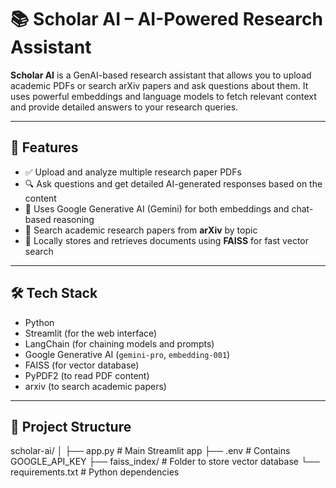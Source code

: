 # 📚 Scholar AI – AI-Powered Research Assistant

**Scholar AI** is a GenAI-based research assistant that allows you to upload academic PDFs or search arXiv papers and ask questions about them. It uses powerful embeddings and language models to fetch relevant context and provide detailed answers to your research queries.

---

## 🚀 Features

- ✅ Upload and analyze multiple research paper PDFs  
- 🔍 Ask questions and get detailed AI-generated responses based on the content  
- 🧠 Uses Google Generative AI (Gemini) for both embeddings and chat-based reasoning  
- 📖 Search academic research papers from **arXiv** by topic  
- 💾 Locally stores and retrieves documents using **FAISS** for fast vector search  

---

## 🛠️ Tech Stack

- Python  
- Streamlit (for the web interface)  
- LangChain (for chaining models and prompts)  
- Google Generative AI (`gemini-pro`, `embedding-001`)  
- FAISS (for vector database)  
- PyPDF2 (to read PDF content)  
- arxiv (to search academic papers)  

---

## 📂 Project Structure

scholar-ai/ │ ├── app.py # Main Streamlit app
├── .env # Contains GOOGLE_API_KEY
├── faiss_index/ # Folder to store vector database
└── requirements.txt # Python dependencies
